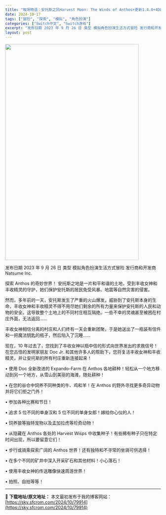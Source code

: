 ```yaml
---
title: "牧场物语：安托斯之风Harvest Moon: The Winds of Anthos+更新1.4.0+4DLC Switch NSP NSZ (v1.4.1)中文"
date: 2024-10-17
tags: ["冒险", "探索", "模拟", "角色扮演"]
categories: ["Switch中文", "Switch游戏"]
excerpt: "发布日期 2023 年 9 月 26 日 类型 模拟角色扮演生活方式冒险 发行商和开发商 Natsume Inc. 探索 Anthos 的奇妙世界！ 安托斯之地是一片和平和谐的土地，受到丰收女神和丰收精灵的守护，她们保护安托斯的居民免受风暴、地震等自然灾害的侵害。 然而，多年前的一天，安托斯发生了严&hellip;"
layout: post
---
```


<img class="aligncenter size-full wp-image-79915" src="https://sky.sfcrom.com/wp-content/uploads/2024/10/202410171017365.webp" alt="" width="432" height="700" />

发布日期 2023 年 9 月 26 日
类型 模拟角色扮演生活方式冒险
发行商和开发商 Natsume Inc.

探索 Anthos 的奇妙世界！
安托斯之地是一片和平和谐的土地，受到丰收女神和丰收精灵的守护，她们保护安托斯的居民免受风暴、地震等自然灾害的侵害。

然而，多年前的一天，安托斯发生了严重的火山爆发，威胁到了安托斯本身的生命，丰收女神和丰收精灵不得不用尽她们剩余的所有力量来保护安托斯的人民和动物的安全。这导致整个土地上的不同村庄相互隔绝。一些不幸的灵魂甚至被困在村庄外面，无法返回……

丰收女神相信分离的村庄和人们终有一天会重新团聚，于是她送出了一瓶装有信件和一把魔法钥匙的瓶子，然后陷入了沉睡……

现在，10 年过去了，您找到了丰收女神以瓶中信的形式向世界发出的求救信号！在您古怪的发明家朋友 Doc Jr. 和其他许多人的帮助下，您将复活丰收女神和丰收精灵，并让安托斯的所有村庄重新连接起来！

• 使用 Doc 全新改进的 Expando-Farm 在 Anthos 各地耕种！轻松从一个地方移动到另一个地方，从雪山到美丽的海滩，随处耕种！

• 在您的谷仓中饲养不同种类的牛、鸡和羊！在 Anthos 的野外寻找更多奇异动物并将它们拒之门外！

• 参加各种比赛和节日！

• 追求 5 位不同的单身汉和 5 位不同的单身女郎！嫁给你心仪的人！

• 饲养狼等独特宠物以及孟加拉虎等珍奇动物！

• 从隐藏在 Anthos 各处的 Harvest Wisps 中收集种子！有些稀有种子只在特定时间出现，所以要留意它们！

• 步行或骑乘探索广阔的 Anthos 世界！还有独特和不寻常的坐骑可供选择！

• 在多个不同的矿井中深入开采矿石和其他材料！小心落石！

• 使用丰收女神的传送雕像快速周游世界！

• 拍照、自拍等等！

---
📖 **下载地址/原文地址：** 本文最初发布于我的博客网站：[https://sky.sfcrom.com/2024/10/79914](https://sky.sfcrom.com/2024/10/79914)
